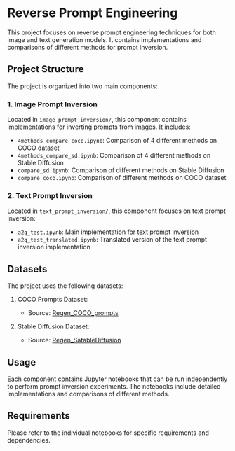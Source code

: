 # Reverse Prompt Engineering

This project focuses on reverse prompt engineering techniques for both image and text generation models. It contains implementations and comparisons of different methods for prompt inversion.

## Project Structure

The project is organized into two main components:

### 1. Image Prompt Inversion
Located in `image_prompt_inversion/`, this component contains implementations for inverting prompts from images. It includes:

- `4methods_compare_coco.ipynb`: Comparison of 4 different methods on COCO dataset
- `4methods_compare_sd.ipynb`: Comparison of 4 different methods on Stable Diffusion
- `compare_sd.ipynb`: Comparison of different methods on Stable Diffusion
- `compare_coco.ipynb`: Comparison of different methods on COCO dataset

### 2. Text Prompt Inversion
Located in `text_prompt_inversion/`, this component focuses on text prompt inversion:

- `a2q_test.ipynb`: Main implementation for text prompt inversion
- `a2q_test_translated.ipynb`: Translated version of the text prompt inversion implementation

## Datasets

The project uses the following datasets:

1. COCO Prompts Dataset:
   - Source: [Regen_COCO_prompts](https://huggingface.co/datasets/cyprivlab/Regen_COCO_prompts)

2. Stable Diffusion Dataset:
   - Source: [Regen_SatableDiffusion](https://huggingface.co/datasets/cyprivlab/Regen_SatableDiffusion)

## Usage

Each component contains Jupyter notebooks that can be run independently to perform prompt inversion experiments. The notebooks include detailed implementations and comparisons of different methods.

## Requirements

Please refer to the individual notebooks for specific requirements and dependencies.
